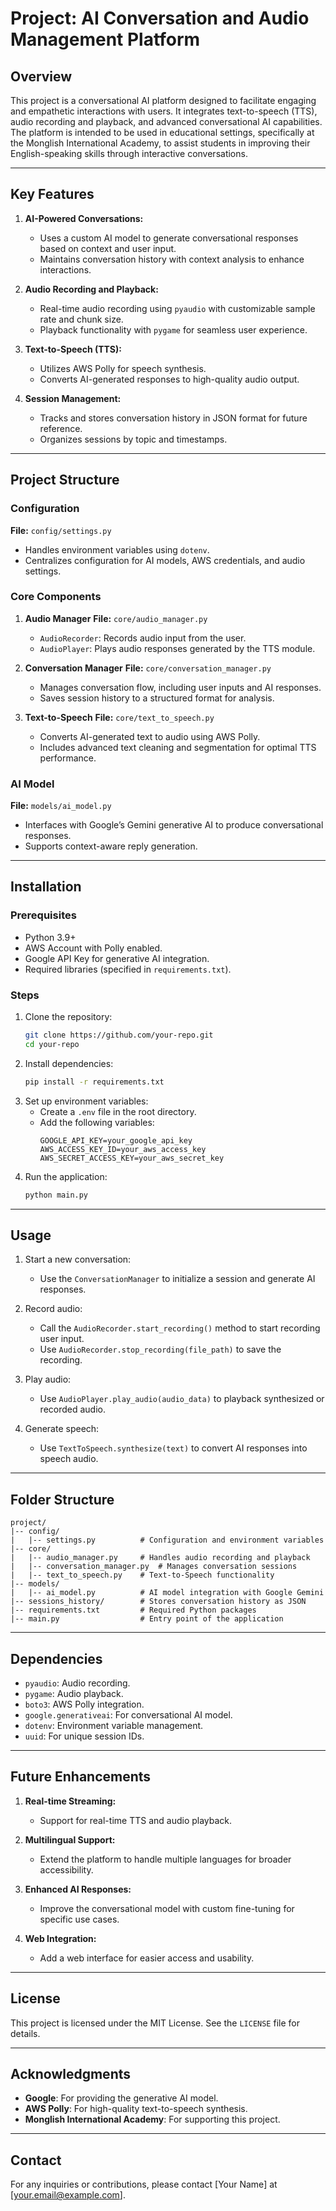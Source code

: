 # Project: AI Conversation and Audio Management Platform

## Overview
This project is a conversational AI platform designed to facilitate engaging and empathetic interactions with users. It integrates text-to-speech (TTS), audio recording and playback, and advanced conversational AI capabilities. The platform is intended to be used in educational settings, specifically at the Monglish International Academy, to assist students in improving their English-speaking skills through interactive conversations.

---

## Key Features

1. **AI-Powered Conversations:**
   - Uses a custom AI model to generate conversational responses based on context and user input.
   - Maintains conversation history with context analysis to enhance interactions.

2. **Audio Recording and Playback:**
   - Real-time audio recording using `pyaudio` with customizable sample rate and chunk size.
   - Playback functionality with `pygame` for seamless user experience.

3. **Text-to-Speech (TTS):**
   - Utilizes AWS Polly for speech synthesis.
   - Converts AI-generated responses to high-quality audio output.

4. **Session Management:**
   - Tracks and stores conversation history in JSON format for future reference.
   - Organizes sessions by topic and timestamps.

---

## Project Structure

### Configuration
**File:** `config/settings.py`
- Handles environment variables using `dotenv`.
- Centralizes configuration for AI models, AWS credentials, and audio settings.

### Core Components

1. **Audio Manager**
   **File:** `core/audio_manager.py`
   - `AudioRecorder`: Records audio input from the user.
   - `AudioPlayer`: Plays audio responses generated by the TTS module.

2. **Conversation Manager**
   **File:** `core/conversation_manager.py`
   - Manages conversation flow, including user inputs and AI responses.
   - Saves session history to a structured format for analysis.

3. **Text-to-Speech**
   **File:** `core/text_to_speech.py`
   - Converts AI-generated text to audio using AWS Polly.
   - Includes advanced text cleaning and segmentation for optimal TTS performance.

### AI Model
**File:** `models/ai_model.py`
- Interfaces with Google’s Gemini generative AI to produce conversational responses.
- Supports context-aware reply generation.

---

## Installation

### Prerequisites
- Python 3.9+
- AWS Account with Polly enabled.
- Google API Key for generative AI integration.
- Required libraries (specified in `requirements.txt`).

### Steps
1. Clone the repository:
   ```bash
   git clone https://github.com/your-repo.git
   cd your-repo
   ```
2. Install dependencies:
   ```bash
   pip install -r requirements.txt
   ```
3. Set up environment variables:
   - Create a `.env` file in the root directory.
   - Add the following variables:
     ```env
     GOOGLE_API_KEY=your_google_api_key
     AWS_ACCESS_KEY_ID=your_aws_access_key
     AWS_SECRET_ACCESS_KEY=your_aws_secret_key
     ```
4. Run the application:
   ```bash
   python main.py
   ```

---

## Usage

1. Start a new conversation:
   - Use the `ConversationManager` to initialize a session and generate AI responses.

2. Record audio:
   - Call the `AudioRecorder.start_recording()` method to start recording user input.
   - Use `AudioRecorder.stop_recording(file_path)` to save the recording.

3. Play audio:
   - Use `AudioPlayer.play_audio(audio_data)` to playback synthesized or recorded audio.

4. Generate speech:
   - Use `TextToSpeech.synthesize(text)` to convert AI responses into speech audio.

---

## Folder Structure
```
project/
|-- config/
|   |-- settings.py          # Configuration and environment variables
|-- core/
|   |-- audio_manager.py     # Handles audio recording and playback
|   |-- conversation_manager.py  # Manages conversation sessions
|   |-- text_to_speech.py    # Text-to-Speech functionality
|-- models/
|   |-- ai_model.py          # AI model integration with Google Gemini
|-- sessions_history/        # Stores conversation history as JSON
|-- requirements.txt         # Required Python packages
|-- main.py                  # Entry point of the application
```

---

## Dependencies

- `pyaudio`: Audio recording.
- `pygame`: Audio playback.
- `boto3`: AWS Polly integration.
- `google.generativeai`: For conversational AI model.
- `dotenv`: Environment variable management.
- `uuid`: For unique session IDs.

---

## Future Enhancements

1. **Real-time Streaming:**
   - Support for real-time TTS and audio playback.

2. **Multilingual Support:**
   - Extend the platform to handle multiple languages for broader accessibility.

3. **Enhanced AI Responses:**
   - Improve the conversational model with custom fine-tuning for specific use cases.

4. **Web Integration:**
   - Add a web interface for easier access and usability.

---

## License
This project is licensed under the MIT License. See the `LICENSE` file for details.

---

## Acknowledgments
- **Google**: For providing the generative AI model.
- **AWS Polly**: For high-quality text-to-speech synthesis.
- **Monglish International Academy**: For supporting this project.

---

## Contact
For any inquiries or contributions, please contact [Your Name] at [your.email@example.com].

